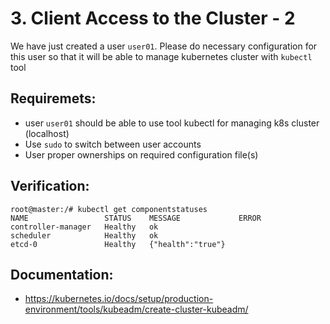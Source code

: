# 3. Client Access to the Cluster - 2

We have just created a user `user01`. Please do necessary configuration for this user so that it will be able to manage kubernetes cluster with `kubectl` tool

## Requiremets:
- user `user01` should be able to use tool kubectl for managing k8s cluster (localhost)
- Use `sudo` to switch between user accounts
- User proper ownerships on required configuration file(s)

## Verification:
```
root@master:/# kubectl get componentstatuses 
NAME                 STATUS    MESSAGE             ERROR
controller-manager   Healthy   ok                  
scheduler            Healthy   ok                  
etcd-0               Healthy   {"health":"true"}
```

## Documentation:
- https://kubernetes.io/docs/setup/production-environment/tools/kubeadm/create-cluster-kubeadm/
